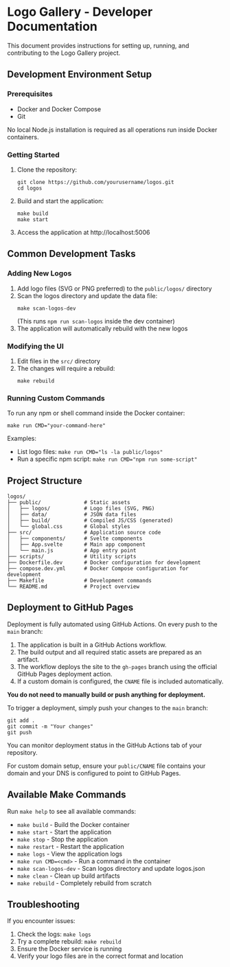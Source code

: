 # Logo Gallery - Developer Documentation

This document provides instructions for setting up, running, and contributing to the Logo Gallery project.

## Development Environment Setup

### Prerequisites

- Docker and Docker Compose
- Git

No local Node.js installation is required as all operations run inside Docker containers.

### Getting Started

1. Clone the repository:
   ```
   git clone https://github.com/yourusername/logos.git
   cd logos
   ```

2. Build and start the application:
   ```
   make build
   make start
   ```

3. Access the application at http://localhost:5006

## Common Development Tasks

### Adding New Logos

1. Add logo files (SVG or PNG preferred) to the `public/logos/` directory
2. Scan the logos directory and update the data file:
   ```
   make scan-logos-dev
   ```
   (This runs `npm run scan-logos` inside the dev container)
3. The application will automatically rebuild with the new logos

### Modifying the UI

1. Edit files in the `src/` directory
2. The changes will require a rebuild:
   ```
   make rebuild
   ```

### Running Custom Commands

To run any npm or shell command inside the Docker container:
```
make run CMD="your-command-here"
```

Examples:
- List logo files: `make run CMD="ls -la public/logos"`
- Run a specific npm script: `make run CMD="npm run some-script"`

## Project Structure

```
logos/
├── public/              # Static assets
│   ├── logos/           # Logo files (SVG, PNG)
│   ├── data/            # JSON data files
│   ├── build/           # Compiled JS/CSS (generated)
│   └── global.css       # Global styles
├── src/                 # Application source code
│   ├── components/      # Svelte components
│   ├── App.svelte       # Main app component
│   └── main.js          # App entry point
├── scripts/             # Utility scripts
├── Dockerfile.dev       # Docker configuration for development
├── compose.dev.yml      # Docker Compose configuration for development
├── Makefile             # Development commands
└── README.md            # Project overview
```

## Deployment to GitHub Pages

Deployment is fully automated using GitHub Actions. On every push to the `main` branch:

1. The application is built in a GitHub Actions workflow.
2. The build output and all required static assets are prepared as an artifact.
3. The workflow deploys the site to the `gh-pages` branch using the official GitHub Pages deployment action.
4. If a custom domain is configured, the `CNAME` file is included automatically.

**You do not need to manually build or push anything for deployment.**

To trigger a deployment, simply push your changes to the `main` branch:
```
git add .
git commit -m "Your changes"
git push
```

You can monitor deployment status in the GitHub Actions tab of your repository.

For custom domain setup, ensure your `public/CNAME` file contains your domain and your DNS is configured to point to GitHub Pages.

## Available Make Commands

Run `make help` to see all available commands:

- `make build` - Build the Docker container
- `make start` - Start the application
- `make stop` - Stop the application
- `make restart` - Restart the application
- `make logs` - View the application logs
- `make run CMD=<cmd>` - Run a command in the container
- `make scan-logos-dev` - Scan logos directory and update logos.json
- `make clean` - Clean up build artifacts
- `make rebuild` - Completely rebuild from scratch

## Troubleshooting

If you encounter issues:

1. Check the logs: `make logs`
2. Try a complete rebuild: `make rebuild`
3. Ensure the Docker service is running
4. Verify your logo files are in the correct format and location
